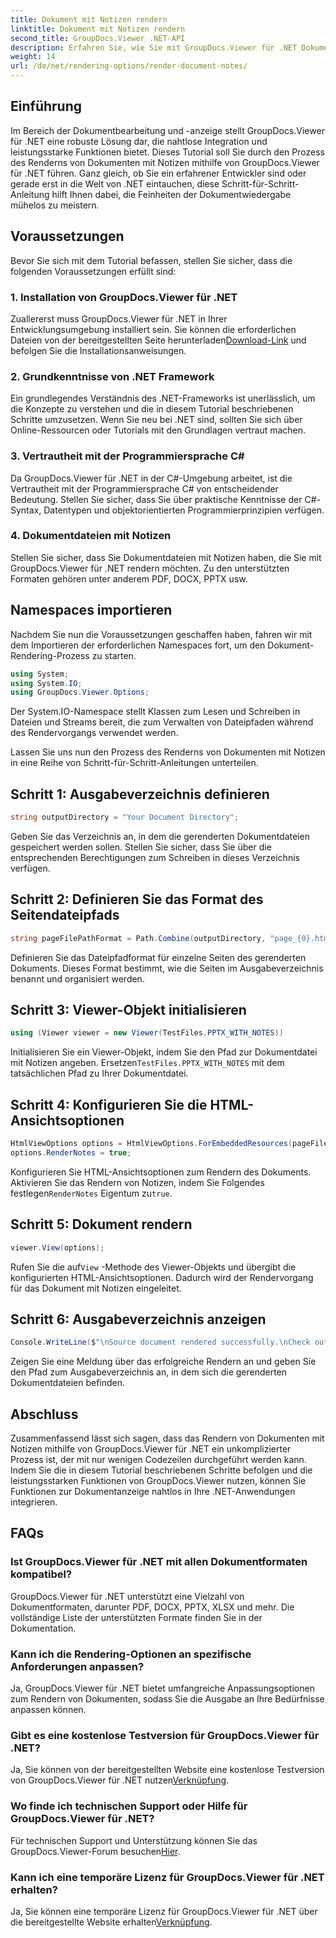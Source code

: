 ```yaml
---
title: Dokument mit Notizen rendern
linktitle: Dokument mit Notizen rendern
second_title: GroupDocs.Viewer .NET-API
description: Erfahren Sie, wie Sie mit GroupDocs.Viewer für .NET Dokumente mit Notizen rendern. Schritt-für-Schritt-Anleitung für die nahtlose Integration in Ihre .NET-Anwendungen.
weight: 14
url: /de/net/rendering-options/render-document-notes/
---
```

## Einführung
Im Bereich der Dokumentbearbeitung und -anzeige stellt GroupDocs.Viewer für .NET eine robuste Lösung dar, die nahtlose Integration und leistungsstarke Funktionen bietet. Dieses Tutorial soll Sie durch den Prozess des Renderns von Dokumenten mit Notizen mithilfe von GroupDocs.Viewer für .NET führen. Ganz gleich, ob Sie ein erfahrener Entwickler sind oder gerade erst in die Welt von .NET eintauchen, diese Schritt-für-Schritt-Anleitung hilft Ihnen dabei, die Feinheiten der Dokumentwiedergabe mühelos zu meistern.
## Voraussetzungen
Bevor Sie sich mit dem Tutorial befassen, stellen Sie sicher, dass die folgenden Voraussetzungen erfüllt sind:
### 1. Installation von GroupDocs.Viewer für .NET
 Zuallererst muss GroupDocs.Viewer für .NET in Ihrer Entwicklungsumgebung installiert sein. Sie können die erforderlichen Dateien von der bereitgestellten Seite herunterladen[Download-Link](https://releases.groupdocs.com/viewer/net/) und befolgen Sie die Installationsanweisungen.
### 2. Grundkenntnisse von .NET Framework
Ein grundlegendes Verständnis des .NET-Frameworks ist unerlässlich, um die Konzepte zu verstehen und die in diesem Tutorial beschriebenen Schritte umzusetzen. Wenn Sie neu bei .NET sind, sollten Sie sich über Online-Ressourcen oder Tutorials mit den Grundlagen vertraut machen.
### 3. Vertrautheit mit der Programmiersprache C#
Da GroupDocs.Viewer für .NET in der C#-Umgebung arbeitet, ist die Vertrautheit mit der Programmiersprache C# von entscheidender Bedeutung. Stellen Sie sicher, dass Sie über praktische Kenntnisse der C#-Syntax, Datentypen und objektorientierten Programmierprinzipien verfügen.
### 4. Dokumentdateien mit Notizen
Stellen Sie sicher, dass Sie Dokumentdateien mit Notizen haben, die Sie mit GroupDocs.Viewer für .NET rendern möchten. Zu den unterstützten Formaten gehören unter anderem PDF, DOCX, PPTX usw.

## Namespaces importieren
Nachdem Sie nun die Voraussetzungen geschaffen haben, fahren wir mit dem Importieren der erforderlichen Namespaces fort, um den Dokument-Rendering-Prozess zu starten.

```csharp
using System;
using System.IO;
using GroupDocs.Viewer.Options;
```
Der System.IO-Namespace stellt Klassen zum Lesen und Schreiben in Dateien und Streams bereit, die zum Verwalten von Dateipfaden während des Rendervorgangs verwendet werden.

Lassen Sie uns nun den Prozess des Renderns von Dokumenten mit Notizen in eine Reihe von Schritt-für-Schritt-Anleitungen unterteilen.
## Schritt 1: Ausgabeverzeichnis definieren
```csharp
string outputDirectory = "Your Document Directory";
```
Geben Sie das Verzeichnis an, in dem die gerenderten Dokumentdateien gespeichert werden sollen. Stellen Sie sicher, dass Sie über die entsprechenden Berechtigungen zum Schreiben in dieses Verzeichnis verfügen.
## Schritt 2: Definieren Sie das Format des Seitendateipfads
```csharp
string pageFilePathFormat = Path.Combine(outputDirectory, "page_{0}.html");
```
Definieren Sie das Dateipfadformat für einzelne Seiten des gerenderten Dokuments. Dieses Format bestimmt, wie die Seiten im Ausgabeverzeichnis benannt und organisiert werden.
## Schritt 3: Viewer-Objekt initialisieren
```csharp
using (Viewer viewer = new Viewer(TestFiles.PPTX_WITH_NOTES))
```
 Initialisieren Sie ein Viewer-Objekt, indem Sie den Pfad zur Dokumentdatei mit Notizen angeben. Ersetzen`TestFiles.PPTX_WITH_NOTES` mit dem tatsächlichen Pfad zu Ihrer Dokumentdatei.
## Schritt 4: Konfigurieren Sie die HTML-Ansichtsoptionen
```csharp
HtmlViewOptions options = HtmlViewOptions.ForEmbeddedResources(pageFilePathFormat);
options.RenderNotes = true;
```
 Konfigurieren Sie HTML-Ansichtsoptionen zum Rendern des Dokuments. Aktivieren Sie das Rendern von Notizen, indem Sie Folgendes festlegen`RenderNotes` Eigentum zu`true`.
## Schritt 5: Dokument rendern
```csharp
viewer.View(options);
```
 Rufen Sie die auf`View` -Methode des Viewer-Objekts und übergibt die konfigurierten HTML-Ansichtsoptionen. Dadurch wird der Rendervorgang für das Dokument mit Notizen eingeleitet.
## Schritt 6: Ausgabeverzeichnis anzeigen
```csharp
Console.WriteLine($"\nSource document rendered successfully.\nCheck output in {outputDirectory}.");
```
Zeigen Sie eine Meldung über das erfolgreiche Rendern an und geben Sie den Pfad zum Ausgabeverzeichnis an, in dem sich die gerenderten Dokumentdateien befinden.

## Abschluss
Zusammenfassend lässt sich sagen, dass das Rendern von Dokumenten mit Notizen mithilfe von GroupDocs.Viewer für .NET ein unkomplizierter Prozess ist, der mit nur wenigen Codezeilen durchgeführt werden kann. Indem Sie die in diesem Tutorial beschriebenen Schritte befolgen und die leistungsstarken Funktionen von GroupDocs.Viewer nutzen, können Sie Funktionen zur Dokumentanzeige nahtlos in Ihre .NET-Anwendungen integrieren.
## FAQs
### Ist GroupDocs.Viewer für .NET mit allen Dokumentformaten kompatibel?
GroupDocs.Viewer für .NET unterstützt eine Vielzahl von Dokumentformaten, darunter PDF, DOCX, PPTX, XLSX und mehr. Die vollständige Liste der unterstützten Formate finden Sie in der Dokumentation.
### Kann ich die Rendering-Optionen an spezifische Anforderungen anpassen?
Ja, GroupDocs.Viewer für .NET bietet umfangreiche Anpassungsoptionen zum Rendern von Dokumenten, sodass Sie die Ausgabe an Ihre Bedürfnisse anpassen können.
### Gibt es eine kostenlose Testversion für GroupDocs.Viewer für .NET?
 Ja, Sie können von der bereitgestellten Website eine kostenlose Testversion von GroupDocs.Viewer für .NET nutzen[Verknüpfung](https://releases.groupdocs.com/).
### Wo finde ich technischen Support oder Hilfe für GroupDocs.Viewer für .NET?
 Für technischen Support und Unterstützung können Sie das GroupDocs.Viewer-Forum besuchen[Hier](https://forum.groupdocs.com/c/viewer/9).
### Kann ich eine temporäre Lizenz für GroupDocs.Viewer für .NET erhalten?
 Ja, Sie können eine temporäre Lizenz für GroupDocs.Viewer für .NET über die bereitgestellte Website erhalten[Verknüpfung](https://purchase.groupdocs.com/temporary-license/).